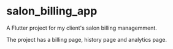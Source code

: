 # salon_billing_app

A Flutter project for my client's salon billing managemment.

The project has a billing page, history page and analytics page.
